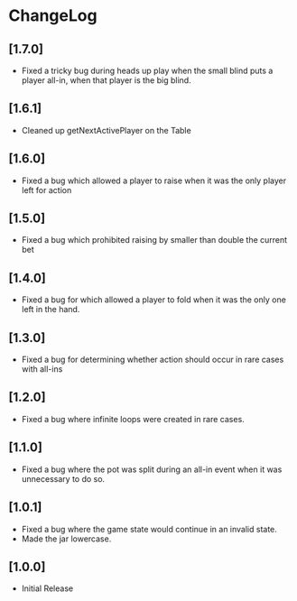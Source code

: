 # ChangeLog

## [1.7.0]
* Fixed a tricky bug during heads up play when the small blind puts a player all-in, when that player is the big blind.

## [1.6.1]
* Cleaned up getNextActivePlayer on the Table

## [1.6.0]
* Fixed a bug which allowed a player to raise when it was the only player left for action

## [1.5.0]
* Fixed a bug which prohibited raising by smaller than double the current bet

## [1.4.0]
* Fixed a bug for which allowed a player to fold when it was the only one left in the hand.

## [1.3.0]
* Fixed a bug for determining whether action should occur in rare cases with all-ins

## [1.2.0]
* Fixed a bug where infinite loops were created in rare cases.

## [1.1.0]

* Fixed a bug where the pot was split during an all-in event when it was unnecessary to do so.

## [1.0.1]

* Fixed a bug where the game state would continue in an invalid state.
* Made the jar lowercase.

## [1.0.0]

* Initial Release